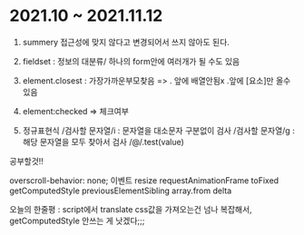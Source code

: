 # 2021.10 ~ 2021.11.12

1. summery 접근성에 맞지 않다고 변경되어서 쓰지 않아도 된다.
2.  fieldset : 정보의 대분류/ 하나의 form안에 여러개가 될 수도 있음
3.  element.closest : 가장가까운부모찾음 =>  . 앞에 배열안됨x .앞에 [요소]만 올수 있음
4.  element:checked => 체크여부

5. 정규표현식 
   /검사할 문자열/i : 문자열을 대소문자 구분없이 검사 
   /검사할 문자열/g :  해당 문자열을 모두 찾아서 검사 
   /@/.test(value)

공부할것!!

overscroll-behavior: none;
이벤트 resize
requestAnimationFrame
toFixed
getComputedStyle
previousElementSibling
array.from
delta

오늘의 한줄평 : script에서 translate css값을 가져오는건 넘나 복잡해서, getComputedStyle 안쓰는 게 낫겠다;;;